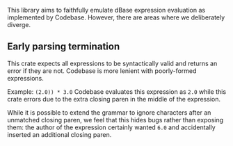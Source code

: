 This library aims to faithfully emulate dBase expression evaluation as implemented by Codebase. However, there are areas where we deliberately diverge.

## Early parsing termination
This crate expects all expressions to be syntactically valid and returns an error if they are not. Codebase is more lenient with poorly-formed expressions.

Example: `(2.0)) * 3.0`
Codebase evaluates this expression as `2.0` while this crate errors due to the extra closing paren in the middle of the expression.

While it is possible to extend the grammar to ignore characters after an unmatched closing paren, we feel that this hides bugs rather than exposing them: the author of the expression certainly wanted `6.0` and accidentally inserted an additional closing paren.
